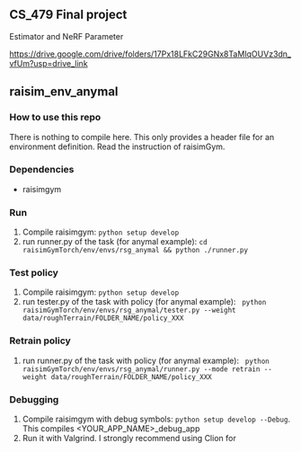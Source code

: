 ## CS_479 Final project

Estimator and NeRF Parameter

https://drive.google.com/drive/folders/17Px18LFkC29GNx8TaMIqOUVz3dn_vfUm?usp=drive_link

## raisim_env_anymal

### How to use this repo
There is nothing to compile here. This only provides a header file for an environment definition. Read the instruction of raisimGym. 

### Dependencies
- raisimgym

### Run

1. Compile raisimgym: ```python setup develop```
2. run runner.py of the task (for anymal example): ```cd raisimGymTorch/env/envs/rsg_anymal && python ./runner.py```

### Test policy

1. Compile raisimgym: ```python setup develop```
2. run tester.py of the task with policy (for anymal example): ``` python raisimGymTorch/env/envs/rsg_anymal/tester.py --weight data/roughTerrain/FOLDER_NAME/policy_XXX```

### Retrain policy

1. run runner.py of the task with policy (for anymal example): ``` python raisimGymTorch/env/envs/rsg_anymal/runner.py --mode retrain --weight data/roughTerrain/FOLDER_NAME/policy_XXX```

### Debugging
1. Compile raisimgym with debug symbols: ```python setup develop --Debug```. This compiles <YOUR_APP_NAME>_debug_app
2. Run it with Valgrind. I strongly recommend using Clion for 
